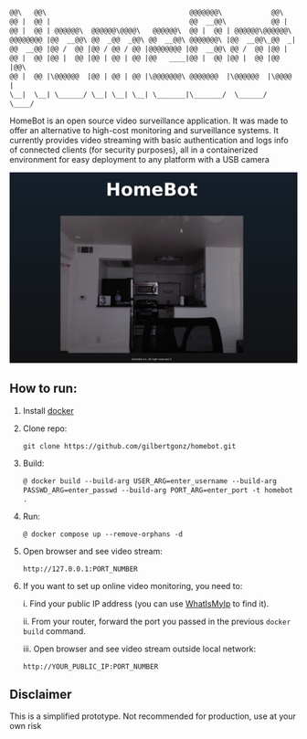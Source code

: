 ```
@@\   @@\                                   @@@@@@@\            @@\     
@@ |  @@ |                                  @@  __@@\           @@ |    
@@ |  @@ | @@@@@@\  @@@@@@\@@@@\   @@@@@@\  @@ |  @@ | @@@@@@\@@@@@@\   
@@@@@@@@ |@@  __@@\ @@  _@@  _@@\ @@  __@@\ @@@@@@@\ |@@  __@@\_@@  _|  
@@  __@@ |@@ /  @@ |@@ / @@ / @@ |@@@@@@@@ |@@  __@@\ @@ /  @@ |@@ |    
@@ |  @@ |@@ |  @@ |@@ | @@ | @@ |@@   ____|@@ |  @@ |@@ |  @@ |@@ |@@\ 
@@ |  @@ |\@@@@@@  |@@ | @@ | @@ |\@@@@@@@\ @@@@@@@  |\@@@@@@  |\@@@@  |
\__|  \__| \______/ \__| \__| \__| \_______|\_______/  \______/  \____/
```
 
HomeBot is an open source video surveillance application. It was made to offer an alternative to high-cost monitoring and surveillance systems. It currently provides video streaming with basic authentication and logs info of connected clients (for security purposes), all in a containerized environment for easy deployment to any platform with a USB camera

<p align="center">
  <img src="https://github.com/gilbertgonz/homebot/blob/main/imgs/example.png">
</p>

## How to run:
1. Install [docker](https://docs.docker.com/engine/install/)

2. Clone repo:
    ```
    git clone https://github.com/gilbertgonz/homebot.git
    ```

2. Build:
    ```
    @ docker build --build-arg USER_ARG=enter_username --build-arg PASSWD_ARG=enter_passwd --build-arg PORT_ARG=enter_port -t homebot  .
    ```

3. Run:
    ```
    @ docker compose up --remove-orphans -d
    ```

4. Open browser and see video stream:
    ```
    http://127.0.0.1:PORT_NUMBER
    ```

6. If you want to set up online video monitoring, you need to:
    
    i. Find your public IP address (you can use [WhatIsMyIp](https://whatismyipaddress.com/) to find it).
    
    ii. From your router, forward the port you passed in the previous `docker build` command. 

    iii.  Open browser and see video stream outside local network:
    ```
    http://YOUR_PUBLIC_IP:PORT_NUMBER
    ```

 ## Disclaimer
 This is a simplified prototype. Not recommended for production, use at your own risk
